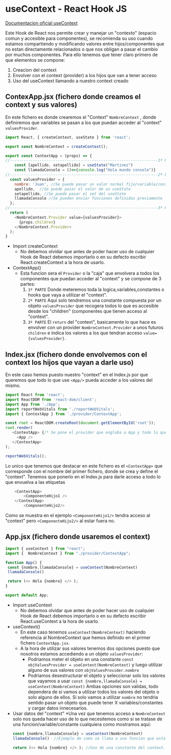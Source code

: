 # useContext - React Hook JS
[Documentacion oficial useContext][useMemoOficialLink] 

Este Hook de React nos permite crear y manejar un "contexto" (espacio comun y accesible para componentes), se recomienda su uso cuando estamos compartiendo y modificando valores entre hijos/componentes que no estan directamente relacionados o que nos obligan a pasar el cambio por muchos componentes. Para ello tenemos que tener claro primero de que elementos se compone:
1. Creacion del context
2. Envolver con el context (provider) a los hijos que van a tener acceso
3. Uso del useContext llamando a nuestro context creado

## ContexApp.jsx (fichero donde creamos el context y sus valores)
En este fichero es donde crearemos el "Context" `NombreContext` , donde definiremos que variables se pasan a los que puedan acceder al "context" `valuesProvider`.
```javascript
import React, { createContext, useState } from 'react';

export const NombreContext = createContext(); 

export const ContextApp = (props) => {
//-----------------------------------------------------------------1º PARTE------------------------------
    const [apellido, setapellido] = useState("Martinez")
    const llamadaConsole = ()=>{console.log("Hola mundo console")}
//-----------------------------------------------------------------2º PARTE------------------------------    
  const valuesProvider = {
    nombre: 'Juan', //Se puede pasar un valor normal fijo/variable/const
    apellido,  //Se puede pasar el valor de un useState
    setapellido, //Se puede pasar el set del useState
    llamadaConsole //Se pueden enviar funciones definidas previamente
  };
//-----------------------------------------------------------------3º PARTE------------------------------
  return (
    <NombreContext.Provider value={valuesProvider}>
      {props.children}
    </NombreContext.Provider>
  );
}
```
                
* Import createContext
  * No debemos olvidar que antes de poder hacer uso de cualquier Hook de React debemos importarlo o en su defecto escribir React.createContext a la hora de usarlo.
* ContextApp()
  * Esta funcion sera el `Provider` o la "caja" que envolvera a todos los componentes que puedan acceder al "context" y se compone de 3 partes:
    1. `1º PARTE` Donde meteremos toda la logica,variables,constantes o hooks que vaya a utilizar el "context".
    1. `2º PARTE` Aqui solo tendremos una constante compuesta por un objeto `valuesProvider` que recogera todos lo que es accesible desde los "children" (componentes que tienen acceso al "context".
    1. `3º PARTE` El `return` del "context", basicamente lo que hace es envolver con un provider `NombreContext.Provider` a unos futuros `children` e indica los valores a los que tendran acceso `value={valuesProvider}`.
    
 ## Index.jsx (fichero donde envolvemos con el context los hijos que vayan a darle uso)
 En este caso hemos puesto nuestro "context" en el Index.js por que queremos que todo lo que use `<App/>` pueda acceder a los valores del mismo.
 
 ```javascript
import React from 'react';
import ReactDOM from 'react-dom/client';
import App from './App';
import reportWebVitals from './reportWebVitals';
import { ContextApp } from './provider/ContextApp';

const root = ReactDOM.createRoot(document.getElementById('root'));
root.render(
    <ContextApp> {/* Se pone el provider que engloba a App y todo lo que se ponga dentro de este componente. */}
      <App />
    </ContextApp>
);

reportWebVitals();
```

Lo unico que tenemos que destacar en este fichero es el `<ContextApp>` que corresponde con el nombre del primer fichero, donde se crea y define el "context". Tenemos que ponerlo en el Index.js para darle acceso a todo lo que envuelva a las etiquetas

 

```javascript
    <ContextApp> 
        <ComponenteHijo1 />
    </ContextApp>
        <ComponenteHijo2/>
```
Como se muestra en el ejemplo `<ComponenteHijo1/>` tendra acceso al "context" pero `<ComponenteHijo2/>` al estar fuera no.
 
 
 ## App.jsx (fichero donde usaremos el context)
 
 ```javascript
import { useContext } from "react";
import {  NombreContext } from "./provider/ContextApp";

function App() {
  const {nombre,llamadaConsole} = useContext(NombreContext)
  llamadaConsole() 

  return (<> Hola {nombre} </> );
}

export default App;
```
* Import useContext
  * No debemos olvidar que antes de poder hacer uso de cualquier Hook de React debemos importarlo o en su defecto escribir React.useContext a la hora de usarlo.
* useContext()
  * En este caso tenemos `useContext(NombreContext)` haciendo referencia al NombreContext que hemos definido en el primer fichero `ContextApp.jsx`.
  * A la hora de utilizar sus valores tenemos dos opciones puesto que nosotros estamos accediendo a un objeto `valuesProvider`:
    * Podriamos meter el objeto en una constante `const objValuesProvider = useContext(NombreContext)`  y luego utilizar alguno de sus valores con `objValuesProvider.nombre`
    * Podriamos desestructurar el objeto y seleccionar solo los valores que vayamos a usar `const {nombre,llamadaConsole} = useContext(NombreContext)`
  Ambas opciones son validas, todo dependera de si vamos a utilizar todos los valores del objeto o solo alguno de ellos. Si solo vamos a utilizar `nombre` no tendria sentido pasar un objeto que puede tener X variables/constantes y cargar datos innecesarios. 
* Usar datos del "context"
  *Una vez que tenemos acceso a `NombreContext` solo nos queda hacer uso de lo que necesitemos como si se tratase de una funcion/variable/constante cualquiera como mostramos aqui:
   ```javascript
  const {nombre,llamadaConsole} = useContext(NombreContext)
  llamadaConsole()  //Ejemplo de como se llama a una funcion que esta en el context.

  return (<> Hola {nombre} </> ); //Uso de una constante del context.
   ```



[useMemoOficialLink]: https://reactjs.org/docs/hooks-reference.html#usecontext
